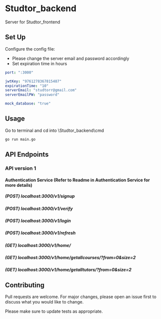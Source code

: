 # Studtor_backend

Server for Studtor_frontend

## Set Up

Configure the config file:
* Please change the server email and password accordingly
* Set expiration time in hours
```yml
port: ":3000"

jwtKey: "9761278367815487"
expirationTime: "10"
serverEmail: "studtorr@gmail.com"
serverEmailPW: "password"

mock_database: "true"
```

## Usage
Go to terminal and cd into \Studtor_backend\cmd
```bash
go run main.go
```

## API Endpoints
### API version 1

#### Authentication Service (Refer to Readme in Authentication Service for more details)

##### (POST) localhost:3000/v1/signup

##### (POST) localhost:3000/v1/verify

##### (POST) localhost:3000/v1/login

##### (POST) localhost:3000/v1/refresh

##### (GET) localhost:3000/v1/home/

##### (GET) localhost:3000/v1/home/getallcourses/?from=0&size=2

##### (GET) localhost:3000/v1/home/getalltutors/?from=0&size=2

## Contributing
Pull requests are welcome. For major changes, please open an issue first to discuss what you would like to change.

Please make sure to update tests as appropriate.